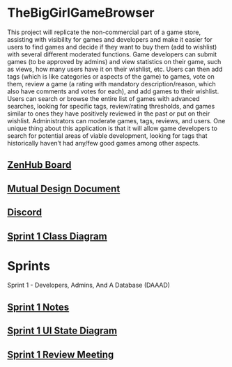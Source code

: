# TheBigGirlGameBrowser
This project will replicate the non-commercial part of a game store, assisting with visibility for games and developers and make it easier for users to find games and decide if they want to buy them (add to wishlist) with several different moderated functions. Game developers can submit games (to be approved by admins) and view statistics on their game, such as views, how many users have it on their wishlist, etc. Users can then add tags (which is like categories or aspects of the game) to games, vote on them, review a game (a rating with mandatory description/reason, which also have comments and votes for each), and add games to their wishlist. Users can search or browse the entire list of games with advanced searches, looking for specific tags, review/rating thresholds, and games similar to ones they have positively reviewed in the past or put on their wishlist.  Administrators can moderate games, tags, reviews, and users. One unique thing about this application is that it will allow game developers to search for potential areas of viable development, looking for tags that historically haven’t had any/few good games among other aspects.
 
## [ZenHub Board](https://app.zenhub.com/workspaces/softwareengineering-5e5ff3fe15a3c76536b185f6/board?repos=244972931)

## [Mutual Design Document](https://docs.google.com/document/d/1X9VWWmyJ3o-tEwkzBXuTQTLDCLkNZ0nBk00bhe71vaU/edit?usp=sharing)

## [Discord](https://discord.gg/QwWkjS2)

## [Sprint 1 Class Diagram](https://drive.google.com/file/d/1WbfxSb3m6w8zfWdiadFw75o8nKdFNza9/view?usp=sharing)

# Sprints
Sprint 1 - Developers, Admins, And A Database (DAAAD)
## [Sprint 1 Notes](https://docs.google.com/document/d/1dgWSw5ewKc94H5q6vRfAhVsXABWnshG3-aD9EJMxDLw/edit?usp=sharing)
## [Sprint 1 UI State Diagram](https://drive.google.com/file/d/10_Qpb4h6OAhN6eot-mFdDGy2r9vl11FU/view?usp=sharing)
## [Sprint 1 Review Meeting](https://docs.google.com/document/d/1QaHlBhAwRNtEHjLgm5LlowZOA44IrR4lHfpMtFJOC24/edit)
